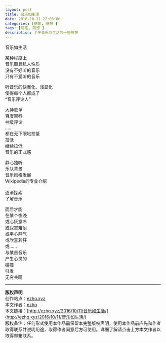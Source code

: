 ```yaml
---
layout: post
title: 音乐如生活
date: 2016-10-11 22:00:00
categories: [随笔, 随想 ]
tags: [随笔, 随想 ]
description: 关于音乐与生活的一些随想
---
```

  
音乐如生活  
  
某种程度上  
音乐颇具私人性质  
没有不好听的音乐  
只有不爱听的音乐  
  
听音乐的快餐化、浅显化  
使得每个人都成了  
“音乐评论人”  
  
大神歌单  
百度百科  
神级评论  
......  
都在无下限地拉低  
拉低  
继续拉低  
音乐的正式感  
  
静心独听  
乐队背景  
音乐风格发展  
Wikipedia的专业介绍  
......  
逐渐探索  
了解音乐  
  
而后才能  
在某个夜晚  
或心灰意冷  
或寂寞难耐  
或平心静气  
或欣喜若狂  
或......  
与某首音乐  
产生心灵的  
碰撞  
引发  
无穷共鸣  
  
---
**版权声明**  
创作站点：[ezhq.xyz](http://ezhq.xyz/)  
本文作者：[ezhq](mailto:ezhq@outlook.com)  
本文链接：[http://ezhq.xyz/2016/10/11/音乐如生活/](http://ezhq.xyz/2016/10/11/音乐如生活/)  
版权备注：任何形式使用本作品需保留本完整版权声明，使用本作品前应先和作者取得联系并说明用途，取得作者同意后方可使用。详细了解请点击上方本文作者以取得邮箱联系。